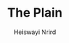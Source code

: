 ---
title: "The Plain"
github: https://github.com/heiswayi/the-plain
demo: https://heiswayi.github.io/the-plain/
author: Heiswayi Nrird
draft: true
ssg:
  - Jekyll
cms:
  - No Cms
---